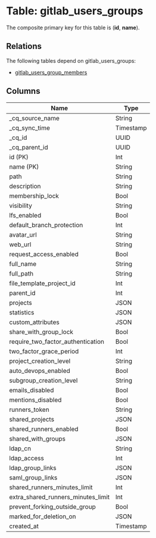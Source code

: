 # Table: gitlab_users_groups



The composite primary key for this table is (**id**, **name**).

## Relations

The following tables depend on gitlab_users_groups:
  - [gitlab_users_group_members](gitlab_users_group_members.md)

## Columns
| Name          | Type          |
| ------------- | ------------- |
|_cq_source_name|String|
|_cq_sync_time|Timestamp|
|_cq_id|UUID|
|_cq_parent_id|UUID|
|id (PK)|Int|
|name (PK)|String|
|path|String|
|description|String|
|membership_lock|Bool|
|visibility|String|
|lfs_enabled|Bool|
|default_branch_protection|Int|
|avatar_url|String|
|web_url|String|
|request_access_enabled|Bool|
|full_name|String|
|full_path|String|
|file_template_project_id|Int|
|parent_id|Int|
|projects|JSON|
|statistics|JSON|
|custom_attributes|JSON|
|share_with_group_lock|Bool|
|require_two_factor_authentication|Bool|
|two_factor_grace_period|Int|
|project_creation_level|String|
|auto_devops_enabled|Bool|
|subgroup_creation_level|String|
|emails_disabled|Bool|
|mentions_disabled|Bool|
|runners_token|String|
|shared_projects|JSON|
|shared_runners_enabled|Bool|
|shared_with_groups|JSON|
|ldap_cn|String|
|ldap_access|Int|
|ldap_group_links|JSON|
|saml_group_links|JSON|
|shared_runners_minutes_limit|Int|
|extra_shared_runners_minutes_limit|Int|
|prevent_forking_outside_group|Bool|
|marked_for_deletion_on|JSON|
|created_at|Timestamp|
